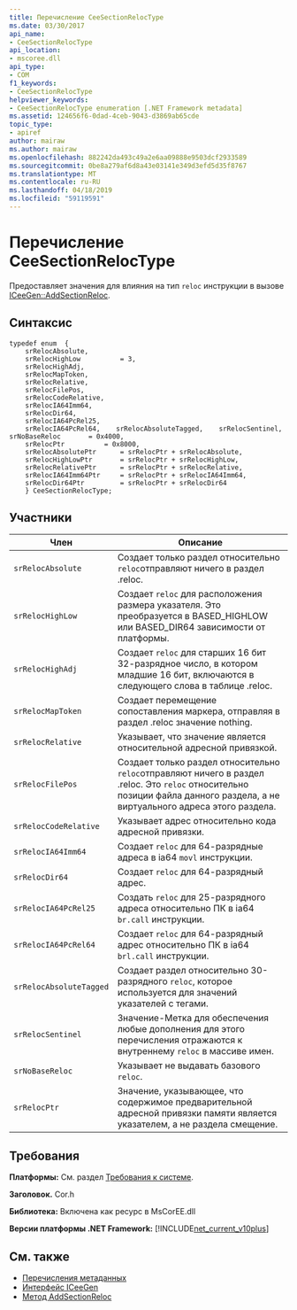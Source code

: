 ```yaml
---
title: Перечисление CeeSectionRelocType
ms.date: 03/30/2017
api_name:
- CeeSectionRelocType
api_location:
- mscoree.dll
api_type:
- COM
f1_keywords:
- CeeSectionRelocType
helpviewer_keywords:
- CeeSectionRelocType enumeration [.NET Framework metadata]
ms.assetid: 124656f6-0dad-4ceb-9043-d3869ab65cde
topic_type:
- apiref
author: mairaw
ms.author: mairaw
ms.openlocfilehash: 882242da493c49a2e6aa09888e9503dcf2933589
ms.sourcegitcommit: 0be8a279af6d8a43e03141e349d3efd5d35f8767
ms.translationtype: MT
ms.contentlocale: ru-RU
ms.lasthandoff: 04/18/2019
ms.locfileid: "59119591"
---
```

# <a name="ceesectionreloctype-enumeration"></a>Перечисление CeeSectionRelocType
Предоставляет значения для влияния на тип `reloc` инструкции в вызове [ICeeGen::AddSectionReloc](../../../../docs/framework/unmanaged-api/metadata/iceegen-addsectionreloc-method.md).  
  
## <a name="syntax"></a>Синтаксис  
  
```  
typedef enum  {  
    srRelocAbsolute,  
    srRelocHighLow          = 3,  
    srRelocHighAdj,       
    srRelocMapToken,  
    srRelocRelative,  
    srRelocFilePos,  
    srRelocCodeRelative,  
    srRelocIA64Imm64,  
    srRelocDir64,  
    srRelocIA64PcRel25,  
    srRelocIA64PcRel64,    srRelocAbsoluteTagged,    srRelocSentinel,    srNoBaseReloc       = 0x4000,  
    srRelocPtr          = 0x8000,  
    srRelocAbsolutePtr      = srRelocPtr + srRelocAbsolute,  
    srRelocHighLowPtr       = srRelocPtr + srRelocHighLow,  
    srRelocRelativePtr      = srRelocPtr + srRelocRelative,  
    srRelocIA64Imm64Ptr     = srRelocPtr + srRelocIA64Imm64,  
    srRelocDir64Ptr         = srRelocPtr + srRelocDir64  
    } CeeSectionRelocType;  
```  
  
## <a name="members"></a>Участники  
  
|Член|Описание|  
|------------|-----------------|  
|`srRelocAbsolute`|Создает только раздел относительно `reloc`отправляют ничего в раздел .reloc.|  
|`srRelocHighLow`|Создает `reloc` для расположения размера указателя. Это преобразуется в BASED_HIGHLOW или BASED_DIR64 зависимости от платформы.|  
|`srRelocHighAdj`|Создает `reloc` для старших 16 бит 32-разрядное число, в котором младшие 16 бит, включаются в следующего слова в таблице .reloc.|  
|`srRelocMapToken`|Создает перемещение сопоставления маркера, отправляя в раздел .reloc значение nothing.|  
|`srRelocRelative`|Указывает, что значение является относительной адресной привязкой.|  
|`srRelocFilePos`|Создает только раздел относительно `reloc`отправляют ничего в раздел .reloc. Это `reloc` относительно позиции файла данного раздела, а не виртуального адреса этого раздела.|  
|`srRelocCodeRelative`|Указывает адрес относительно кода адресной привязки.|  
|`srRelocIA64Imm64`|Создает `reloc` для 64-разрядные адреса в ia64 `movl` инструкции.|  
|`srRelocDir64`|Создает `reloc` для 64-разрядный адрес.|  
|`srRelocIA64PcRel25`|Создать `reloc` для 25-разрядного адреса относительно ПК в ia64 `br.call` инструкции.|  
|`srRelocIA64PcRel64`|Создает `reloc` для 64-разрядный адрес относительно ПК в ia64 `brl.call` инструкции.|  
|`srRelocAbsoluteTagged`|Создает раздел относительно 30-разрядного `reloc`, которое используется для значений указателей с тегами.|  
|`srRelocSentinel`|Значение-Метка для обеспечения любые дополнения для этого перечисления отражаются к внутреннему `reloc` в массиве имен.|  
|`srNoBaseReloc`|Указывает не выдавать базового `reloc`.|  
|`srRelocPtr`|Значение, указывающее, что содержимое предварительной адресной привязки памяти является указателем, а не раздела смещение.|  
  
## <a name="requirements"></a>Требования  
 **Платформы:** См. раздел [Требования к системе](../../../../docs/framework/get-started/system-requirements.md).  
  
 **Заголовок.** Cor.h  
  
 **Библиотека:** Включена как ресурс в MsCorEE.dll  
  
 **Версии платформы .NET Framework:** [!INCLUDE[net_current_v10plus](../../../../includes/net-current-v10plus-md.md)]  
  
## <a name="see-also"></a>См. также

- [Перечисления метаданных](../../../../docs/framework/unmanaged-api/metadata/metadata-enumerations.md)
- [Интерфейс ICeeGen](../../../../docs/framework/unmanaged-api/metadata/iceegen-interface.md)
- [Метод AddSectionReloc](../../../../docs/framework/unmanaged-api/metadata/iceegen-addsectionreloc-method.md)
